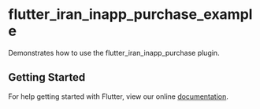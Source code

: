 # flutter_iran_inapp_purchase_example

Demonstrates how to use the flutter_iran_inapp_purchase plugin.

## Getting Started

For help getting started with Flutter, view our online
[documentation](https://flutter.io/).
